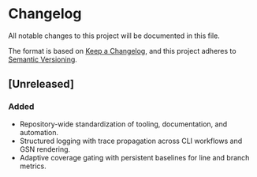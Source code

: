 <!-- SPDX-License-Identifier: MPL-2.0 -->
# Changelog

All notable changes to this project will be documented in this file.

The format is based on [Keep a Changelog](https://keepachangelog.com/en/1.0.0/),
and this project adheres to [Semantic Versioning](https://semver.org/spec/v2.0.0.html).

## [Unreleased]
### Added
- Repository-wide standardization of tooling, documentation, and automation.
- Structured logging with trace propagation across CLI workflows and GSN rendering.
- Adaptive coverage gating with persistent baselines for line and branch metrics.
